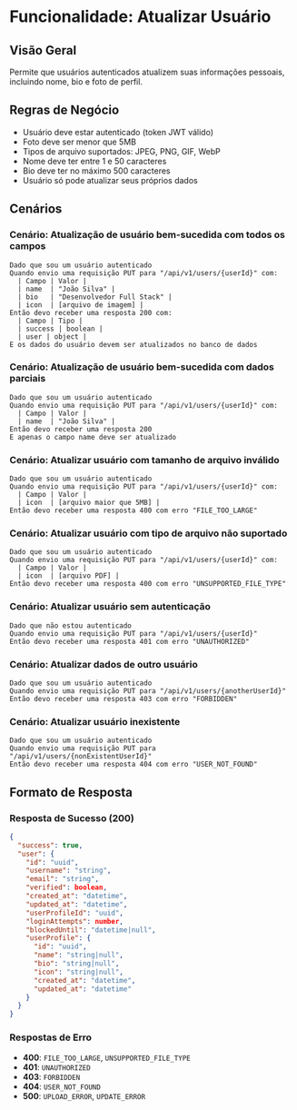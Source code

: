 # Funcionalidade: Atualizar Usuário

## Visão Geral
Permite que usuários autenticados atualizem suas informações pessoais, incluindo nome, bio e foto de perfil.

## Regras de Negócio
- Usuário deve estar autenticado (token JWT válido)
- Foto deve ser menor que 5MB
- Tipos de arquivo suportados: JPEG, PNG, GIF, WebP
- Nome deve ter entre 1 e 50 caracteres
- Bio deve ter no máximo 500 caracteres
- Usuário só pode atualizar seus próprios dados

## Cenários

### Cenário: Atualização de usuário bem-sucedida com todos os campos
```gherkin
Dado que sou um usuário autenticado
Quando envio uma requisição PUT para "/api/v1/users/{userId}" com:
  | Campo | Valor |
  | name  | "João Silva" |
  | bio   | "Desenvolvedor Full Stack" |
  | icon  | [arquivo de imagem] |
Então devo receber uma resposta 200 com:
  | Campo | Tipo |
  | success | boolean |
  | user | object |
E os dados do usuário devem ser atualizados no banco de dados
```

### Cenário: Atualização de usuário bem-sucedida com dados parciais
```gherkin
Dado que sou um usuário autenticado
Quando envio uma requisição PUT para "/api/v1/users/{userId}" com:
  | Campo | Valor |
  | name  | "João Silva" |
Então devo receber uma resposta 200
E apenas o campo name deve ser atualizado
```

### Cenário: Atualizar usuário com tamanho de arquivo inválido
```gherkin
Dado que sou um usuário autenticado
Quando envio uma requisição PUT para "/api/v1/users/{userId}" com:
  | Campo | Valor |
  | icon  | [arquivo maior que 5MB] |
Então devo receber uma resposta 400 com erro "FILE_TOO_LARGE"
```

### Cenário: Atualizar usuário com tipo de arquivo não suportado
```gherkin
Dado que sou um usuário autenticado
Quando envio uma requisição PUT para "/api/v1/users/{userId}" com:
  | Campo | Valor |
  | icon  | [arquivo PDF] |
Então devo receber uma resposta 400 com erro "UNSUPPORTED_FILE_TYPE"
```

### Cenário: Atualizar usuário sem autenticação
```gherkin
Dado que não estou autenticado
Quando envio uma requisição PUT para "/api/v1/users/{userId}"
Então devo receber uma resposta 401 com erro "UNAUTHORIZED"
```

### Cenário: Atualizar dados de outro usuário
```gherkin
Dado que sou um usuário autenticado
Quando envio uma requisição PUT para "/api/v1/users/{anotherUserId}"
Então devo receber uma resposta 403 com erro "FORBIDDEN"
```

### Cenário: Atualizar usuário inexistente
```gherkin
Dado que sou um usuário autenticado
Quando envio uma requisição PUT para "/api/v1/users/{nonExistentUserId}"
Então devo receber uma resposta 404 com erro "USER_NOT_FOUND"
```

## Formato de Resposta

### Resposta de Sucesso (200)
```json
{
  "success": true,
  "user": {
    "id": "uuid",
    "username": "string",
    "email": "string",
    "verified": boolean,
    "created_at": "datetime",
    "updated_at": "datetime",
    "userProfileId": "uuid",
    "loginAttempts": number,
    "blockedUntil": "datetime|null",
    "userProfile": {
      "id": "uuid",
      "name": "string|null",
      "bio": "string|null",
      "icon": "string|null",
      "created_at": "datetime",
      "updated_at": "datetime"
    }
  }
}
```

### Respostas de Erro
- **400**: `FILE_TOO_LARGE`, `UNSUPPORTED_FILE_TYPE`
- **401**: `UNAUTHORIZED`
- **403**: `FORBIDDEN`
- **404**: `USER_NOT_FOUND`
- **500**: `UPLOAD_ERROR`, `UPDATE_ERROR`
